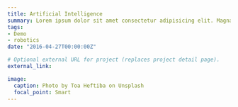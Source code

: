 ```yaml
---
title: Artificial Intelligence
summary: Lorem ipsum dolor sit amet consectetur adipisicing elit. Magnam, eius.
tags:
- Demo
- robotics
date: "2016-04-27T00:00:00Z"

# Optional external URL for project (replaces project detail page).
external_link: 

image:
  caption: Photo by Toa Heftiba on Unsplash
  focal_point: Smart
---
```

